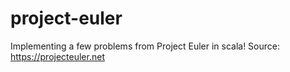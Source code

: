 project-euler
=============

Implementing a few problems from Project Euler in scala!
Source: https://projecteuler.net
